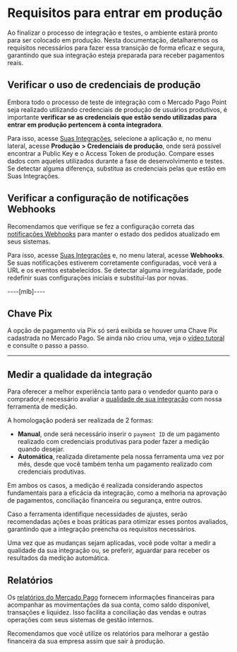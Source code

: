 # Requisitos para entrar em produção

Ao finalizar o processo de integração e testes, o ambiente estará pronto para ser colocado em produção. Nesta documentação, detalharemos os requisitos necessários para fazer essa transição de forma eficaz e segura, garantindo que sua integração esteja preparada para receber pagamentos reais.

## Verificar o uso de credenciais de produção

Embora todo o processo de teste de integração com o Mercado Pago Point seja realizado utilizando credenciais de produção de usuários produtivos, é importante **verificar se as credenciais que estão sendo utilizadas para entrar em produção pertencem à conta integradora**.

Para isso, acesse [Suas Integrações](/developers/panel/app), selecione a aplicação e, no menu lateral, acesse **Produção > Credenciais de produção**, onde será possível encontrar a Public Key e o Access Token de produção. Compare esses dados com aqueles utilizados durante a fase de desenvolvimento e testes. Se detectar alguma diferença, substitua as credenciais pelas que estão em Suas Integrações.

## Verificar a configuração de notificações Webhooks

Recomendamos que verifique se fez a configuração correta das [notificações Webhooks](/developers/pt/docs/mp-point/additional-content/your-integrations/notifications/webhooks) para manter o estado dos pedidos atualizado em seus sistemas.

Para isso, acesse [Suas Integrações](/developers/panel/app) e, no menu lateral, acesse **Webhooks**. Se suas notificações estiverem corretamente configuradas, você verá a URL e os eventos estabelecidos. Se detectar alguma irregularidade, pode redefinir suas configurações iniciais e substituí-las por novas.

----[mlb]----
## Chave Pix
A opção de pagamento via Pix só será exibida se houver uma Chave Pix cadastrada no Mercado Pago. Se ainda não criou uma, veja o [vídeo tutoral](https://www.youtube.com/watch?v=60tApKYVnkA) e consulte o passo a passo.

------------

## Medir a qualidade da integração

Para oferecer a melhor experiência tanto para o vendedor quanto para o comprador,é necessário avaliar a [qualidade de sua integração](/developers/es/docs/mp-point/how-tos/integration-quality) com nossa ferramenta de medição. 

A homologação poderá ser realizada de 2 formas:
 * **Manual**, onde será necessário inserir o `payment ID` de um pagamento realizado com credenciais produtivas para poder fazer a medição quando desejar.
 * **Automática**, realizada diretamente pela nossa ferramenta uma vez por mês, desde que você também tenha um pagamento realizado com credenciais produtivas.

Em ambos os casos, a medição é realizada considerando aspectos fundamentais para a eficácia da integração, como a melhoria na aprovação de pagamentos, conciliação financeira ou segurança, entre outros.

Caso a ferramenta identifique necessidades de ajustes, serão recomendadas ações e boas práticas para otimizar esses pontos avaliados, garantindo que a integração preencha os requisitos necessários.

Uma vez que as mudanças sejam aplicadas, você pode voltar a medir a qualidade da sua integração ou, se preferir, aguardar para receber os resultados da medição automática.

## Relatórios

Os [relatórios do Mercado Pago](/developers/pt/docs/mp-point/additional-content/reports/introduction) fornecem informações financeiras para acompanhar as movimentações da sua conta, como saldo disponível, transações e liquidez. Isso facilita a conciliação das vendas e outras operações com seus sistemas de gestão internos.

Recomendamos que você utilize os relatórios para melhorar a gestão financeira da sua empresa assim que sair à produção.
